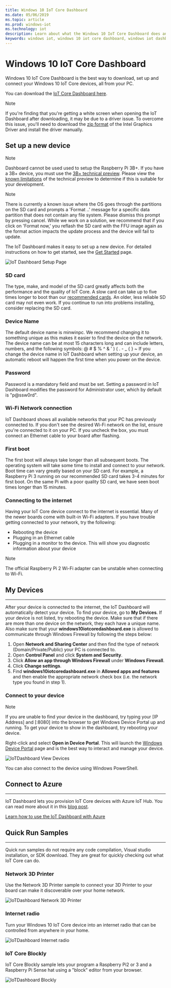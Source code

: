 ```yaml
---
title: Windows 10 IoT Core Dashboard
ms.date: 05/06/2019
ms.topic: article
ms.prod: windows-iot
ms.technology: iot
description: Learn about what the Windows 10 IoT Core Dashboard does and how to get started.
keywords: windows iot, windows 10 iot core dashboard, windows iot dashboard, devices
---
```


# Windows 10 IoT Core Dashboard

Windows 10 IoT Core Dashboard is the best way to download, set up and connect your Windows 10 IoT Core devices, all from your PC.

You can download the [IoT Core Dashboard here](https://go.microsoft.com/fwlink/?LinkID=708576).

> [!NOTE]
> If you're finding that you're getting a white screen when opening the IoT Dashboard after downloading, it may be due to a driver issue. To overcome this issue, you'll need to download the [zip format](https://downloadmirror.intel.com/27894/a08/win64_24.20.100.6229.zip) of the Intel Graphics Driver and install the driver manually.

## Set up a new device

> [!NOTE]
> Dashboard cannot be used used to setup the Raspberry Pi 3B+. If you have a 3B+ device, you must use the [3B+ technical preview](https://www.microsoft.com/software-download/windowsiot). Please view the [known limitations](../troubleshooting.md) of the technical preview to determine if this is suitable for your development.

> [!NOTE]
> There is currently a known issue where the OS goes through the partitions on the SD card and prompts a 'Format ..' message for a specific data partition that does not contain any file system. Please dismiss this prompt by pressing cancel. While we work on a solution, we recommend that if you click on 'Format now,' you reflash the SD card with the FFU image again as the format action impacts the update process and the device will fail to update.


The IoT Dashboard makes it easy to set up a new device. For detailed instructions on how to get started, see the [Get Started](../getstarted.md) page.

![IoT Dashboard Setup Page](../media/IoTDashboard/IoTDashboard_SetupPage.PNG)

### SD card
The type, make, and model of the SD card greatly affects both the performance and the quality of IoT Core.
A slow card can take up to five times longer to boot than our [recommended cards](../learn-about-hardware/hardwarecompatlist.md).
An older, less reliable SD card may not even work. If you continue to run into problems installing, consider replacing the SD card.

### Device Name
The default device name is minwinpc. We recommend changing it to something unique as this makes it easier to find the device on the network. The device name can be at most 15 characters long and can include letters, numbers, and the following symbols:  @ # $ % ^ & ' ) ( . - _ { } ~
If you change the device name in IoT Dashboard when setting up your device, an automatic reboot will happen the first time when you power on the device.

### Password
Password is a mandatory field and must be set. Setting a password in IoT Dashboard modifies the password for Administrator user, which by default is "p@ssw0rd".

### Wi-Fi Network connection
IoT Dashboard shows all available networks that your PC has previously connected to. If you don't see the desired Wi-Fi network on the list, ensure you're connected to it on your PC.
If you uncheck the box, you must connect an Ethernet cable to your board after flashing.

### First boot
The first boot will always take longer than all subsequent boots. The operating system will take some time to install and connect to your network.
Boot time can vary greatly based on your SD card. For example, a Raspberry Pi 3 running on our recommended SD card takes 3-4 minutes for first boot. On the same Pi with a poor quality SD card, we have seen boot times longer than 15 minutes.

### Connecting to the internet
Having your IoT Core device connect to the internet is essential. Many of the newer boards come with built-in Wi-Fi adapters. If you have trouble getting connected to your network, try the following:

* Rebooting the device
* Plugging in an Ethernet cable
* Plugging in a monitor to the device. This will show you diagnostic information about your device

> [!NOTE]
> The official Raspberry Pi 2 Wi-Fi adapter can be unstable when connecting to Wi-Fi.


## My Devices
___
After your device is connected to the internet, the IoT Dashboard will automatically detect your device.
To find your device, go to **My Devices**. If your device is not listed, try rebooting the device. Make sure that if there are more than one device on the network, they each have a unique name. Also make sure that your **windows10iotcoredashboard.exe** is allowed to communicate through Windows Firewall by following the steps below:

1. Open **Network and Sharing Center** and then find the type of network (Domain/Private/Public) your PC is connected to.
2. Open **Control Panel** and click **System and Security**.
3. Click **Allow an app through Windows Firewall** under **Windows Firewall**.
4. Click **Change settings**.
5. Find **windows10iotcoredashboard.exe** in **Allowed apps and features** and then enable the appropriate network check box (i.e. the network type you found in step 1).


### Connect to your device

> [!NOTE]
> If you are unable to find your device in the dashboard, try typing your [IP Address] and [:8080] into the browser to get Windows Device Portal up and running. To get your device to show in the dashboard, try rebooting your device.


Right-click and select **Open in Device Portal**. This will launch the [Windows Device Portal](../manage-your-device/deviceportal.md) page and is the best way to interact and manage your device.

![IoTDashboard View Devices](../media/IoTDashboard/IoTDashboard_RightClickMenu.PNG)

You can also connect to the device using Windows PowerShell.

## Connect to Azure
___
IoT Dashboard lets you provision IoT Core devices with Azure IoT Hub. You can read more about it in this [blog post](https://blogs.windows.com/buildingapps/2016/07/20/building-secure-apps-for-windows-iot-core).

[Learn how to use the IoT Dashboard with Azure](../connect-to-cloud/connectdevicetocloud.md)

## Quick Run Samples
___

Quick run samples do not require any code compilation, Visual studio installation, or SDK download. They are great for quickly checking out what IoT Core can do.

### Network 3D Printer
Use the Network 3D Printer sample to connect your 3D Printer to your board can make it discoverable over your home network.

![IoTDashboard Network 3D Printer](../media/IoTDashboard/IoTDashboard_3DPrinter.PNG)

### Internet radio
Turn your Windows 10 IoT Core device into an internet radio that can be controlled from anywhere in your home.

![IoTDashboard Internet radio](../media/IoTDashboard/IoTDashboard_InternetRadio.PNG)

### IoT Core Blockly
IoT Core Blockly sample lets your program a Raspberry Pi2 or 3 and a Raspberry Pi Sense hat using a "block" editor from your browser.

![IoTDashboard Blockly](../media/IoTDashboard/IoTDashboard_Blockly.PNG)